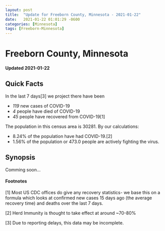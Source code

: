 ```yaml
---
layout: post
title:  "Update for Freeborn County, Minnesota - 2021-01-22"
date:   2021-01-22 01:01:29 -0600
categories: [Minnesota]
tags: [Freeborn-Minnesota]
---
```


# Freeborn County, Minnesota
#### Updated 2021-01-22

## Quick Facts

In the last 7 days[3] we project there have been
- *119* new cases of COVID-19
- *4* people have died of COVID-19
- *45* people have recovered from COVID-19[1]

The population in this census area is 30281. By our calculations:
- 8.24% of the population have had COVID-19.[2]
- 1.56% of the population or 473.0 people are actively fighting the virus.

## Synopsis

Comming soon...


#### Footnotes

[1] Most US CDC offices do give any recovery statistics- we base this on a formula which looks at confirmed new cases
15 days ago (the average recovery time) and deaths over the last 7 days.

[2] Herd Immunity is thought to take effect at around ~70-80%

[3] Due to reporting delays, this data may be incomplete.
 
    